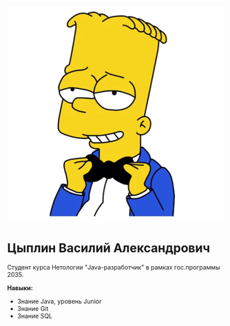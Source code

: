 ![Аватар](https://github.com/Tsyplin/summary/blob/main/img/ava.png)

# Цыплин Василий Александрович

Студент курса Нетологии "Java-разработчик" в рамках гос.программы 2035.

**Навыки:**
* Знание Java, уровень Junior
* Знание Git
* Знание SQL